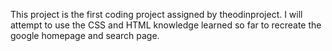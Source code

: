 This project is the first coding project assigned by theodinproject. I will attempt to use the CSS and HTML knowledge learned so far to recreate the google homepage and search page.

